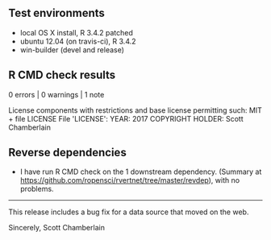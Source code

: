 ## Test environments

* local OS X install, R 3.4.2 patched
* ubuntu 12.04 (on travis-ci), R 3.4.2
* win-builder (devel and release)

## R CMD check results

0 errors | 0 warnings | 1 note

   License components with restrictions and base license permitting such:
     MIT + file LICENSE
   File 'LICENSE':
     YEAR: 2017
     COPYRIGHT HOLDER: Scott Chamberlain

## Reverse dependencies

* I have run R CMD check on the 1 downstream dependency.
  (Summary at https://github.com/ropensci/rvertnet/tree/master/revdep),
  with no problems.

--------

This release includes a bug fix for a data source that moved on the web.

Sincerely,
Scott Chamberlain
